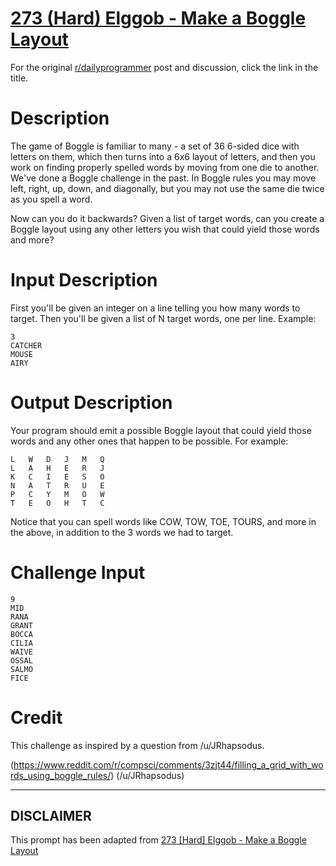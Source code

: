 # [273 (Hard) Elggob - Make a Boggle Layout](https://www.reddit.com/r/dailyprogrammer/comments/4qt12j/20160701_challenge_273_hard_elggob_make_a_boggle/)

For the original [r/dailyprogrammer](https://www.reddit.com/r/dailyprogrammer/) post and discussion, click the link in the title.

# Description
The game of Boggle is familiar to many - a set of 36 6-sided dice with letters on them, which then turns into a 6x6 layout of letters, and then you work on finding properly spelled words by moving from one die to another. We've done a Boggle challenge in the past. In Boggle rules you may move left, right, up, down, and diagonally, but you may not use the same die twice as you spell a word. 

Now can you do it backwards? Given a list of target words, can you create a Boggle layout using any other letters you wish that could yield those words and more?

# Input Description
First you'll be given an integer on a line telling you how many words to target. Then you'll be given a list of N target words, one per line. Example:


```
3 
CATCHER
MOUSE 
AIRY
```
# Output Description
Your program should emit a possible Boggle layout that could yield those words and any other ones that happen to be possible. For example:


```
L   W   D   J   M   Q
L   A   H   E   R   J
K   C   I   E   S   O
N   A   T   R   U   E
P   C   Y   M   O   W
T   E   O   H   T   C
```
Notice that you can spell words like COW, TOW, TOE, TOURS, and more in the above, in addition to the 3 words we had to target. 

# Challenge Input

```
9
MID
RANA
GRANT
BOCCA
CILIA
WAIVE
OSSAL
SALMO
FICE
```
# Credit
This challenge as inspired by a question from /u/JRhapsodus. 

(https://www.reddit.com/r/compsci/comments/3zjt44/filling_a_grid_with_words_using_boggle_rules/)
(/u/JRhapsodus)

----
## **DISCLAIMER**
This prompt has been adapted from [273 [Hard] Elggob - Make a Boggle Layout](https://www.reddit.com/r/dailyprogrammer/comments/4qt12j/20160701_challenge_273_hard_elggob_make_a_boggle/
)
